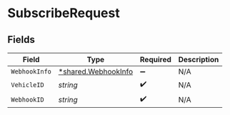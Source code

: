 # SubscribeRequest


## Fields

| Field                                                     | Type                                                      | Required                                                  | Description                                               |
| --------------------------------------------------------- | --------------------------------------------------------- | --------------------------------------------------------- | --------------------------------------------------------- |
| `WebhookInfo`                                             | [*shared.WebhookInfo](../../models/shared/webhookinfo.md) | :heavy_minus_sign:                                        | N/A                                                       |
| `VehicleID`                                               | *string*                                                  | :heavy_check_mark:                                        | N/A                                                       |
| `WebhookID`                                               | *string*                                                  | :heavy_check_mark:                                        | N/A                                                       |